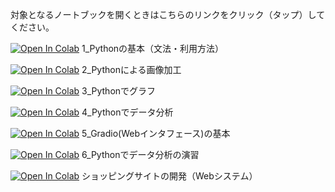 対象となるノートブックを開くときはこちらのリンクをクリック（タップ）してください。

[![Open In Colab](https://colab.research.google.com/assets/colab-badge.svg)](https://colab.research.google.com/github/hirossk/0920shoyo/blob/main/1_Python%E3%81%AE%E5%9F%BA%E6%9C%AC%EF%BC%88%E6%96%87%E6%B3%95%E3%83%BB%E5%88%A9%E7%94%A8%E6%96%B9%E6%B3%95%EF%BC%89%EF%BC%88%E7%9F%B3%E7%8B%A9%E7%BF%94%E9%99%BD%EF%BC%89.ipynb)
1_Pythonの基本（文法・利用方法）

[![Open In Colab](https://colab.research.google.com/assets/colab-badge.svg)](https://colab.research.google.com/github/hirossk/0920shoyo/blob/main/2_Python%E3%81%AB%E3%82%88%E3%82%8B%E7%94%BB%E5%83%8F%E5%8A%A0%E5%B7%A5%EF%BC%88%E7%9F%B3%E7%8B%A9%E7%BF%94%E9%99%BD%EF%BC%89.ipynb)
2_Pythonによる画像加工

[![Open In Colab](https://colab.research.google.com/assets/colab-badge.svg)](https://colab.research.google.com/github/hirossk/0920shoyo/blob/main/3_Python%E3%81%A7%E3%82%B0%E3%83%A9%E3%83%95%EF%BC%88%E7%9F%B3%E7%8B%A9%E7%BF%94%E9%99%BD%EF%BC%89.ipynb)
3_Pythonでグラフ

[![Open In Colab](https://colab.research.google.com/assets/colab-badge.svg)](https://colab.research.google.com/github/hirossk/0920shoyo/blob/main/4_Python%E3%81%A7%E3%83%87%E3%83%BC%E3%82%BF%E5%88%86%E6%9E%90%EF%BC%88%E7%9F%B3%E7%8B%A9%E7%BF%94%E9%99%BD%EF%BC%89.ipynb)
4_Pythonでデータ分析

[![Open In Colab](https://colab.research.google.com/assets/colab-badge.svg)](https://colab.research.google.com/github/hirossk/0920shoyo/blob/main/5_Gradio%EF%BC%88Web%E3%82%A4%E3%83%B3%E3%82%BF%E3%83%95%E3%82%A7%E3%83%BC%E3%82%B9%EF%BC%89%E3%81%AE%E5%9F%BA%E6%9C%AC%EF%BC%88%E7%9F%B3%E7%8B%A9%E7%BF%94%E9%99%BD%EF%BC%89.ipynb)
5_Gradio(Webインタフェース)の基本

[![Open In Colab](https://colab.research.google.com/assets/colab-badge.svg)](https://colab.research.google.com/github/hirossk/0920shoyo/blob/main/6_Python%E3%81%A7%E3%83%87%E3%83%BC%E3%82%BF%E5%88%86%E6%9E%90%E3%81%AE%E6%BC%94%E7%BF%92%EF%BC%88%E7%9F%B3%E7%8B%A9%E7%BF%94%E9%99%BD%EF%BC%89.ipynb)
6_Pythonでデータ分析の演習

[![Open In Colab](https://colab.research.google.com/assets/colab-badge.svg)](https://colab.research.google.com/github/hirossk/shoyo/blob/main/%E7%9F%B3%E7%8B%A9%E7%BF%94%E9%99%BD%E3%82%B7%E3%82%B9%E3%83%86%E3%83%A0%E9%96%8B%E7%99%BA.ipynb)
ショッピングサイトの開発（Webシステム）
